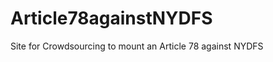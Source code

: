 Article78againstNYDFS
=====================

Site for Crowdsourcing to mount an Article 78 against NYDFS
